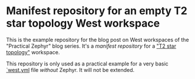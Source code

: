 
# Manifest repository for an empty T2 star topology West workspace

This is the example repository for the blog post on West workspaces of the "Practical Zephyr" blog series. It's a _manifest repository_ for a ["T2 star topology"](https://docs.zephyrproject.org/latest/develop/west/workspaces.html#topologies-supported) workspace.

This repository is only used as a practical example for a very basic [`west.yml](./west.yml) file _without_ Zephyr. It will not be extended.
